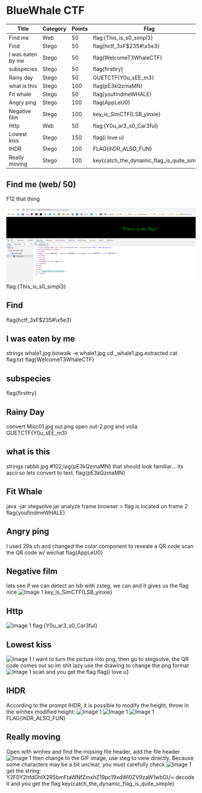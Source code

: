 # BlueWhale CTF


Title                         	| Category     | Points   | Flag
------------------------------- | ------------ | -------  | ---------------------------------------
Find me		      				|Web	     |50		|flag:{This_is_s0_simpl3}
Find		     			 	|Stego	     |50		|flag{hctf_3xF$235#\x5e3}
I was eaten by me		      	|Stego	     |50		|flag{WelcomeT3WhaleCTF}
subspecies						|Stego 		 |50 		|flag{firsttry}
Rainy day						|Stego		 |50 		|GUETCTF{Y0u_sEE_m3}
what is this 					|Stego 		 |100 		|flag{pE3kQzmaMN}
Fit whale						|Stego		 |50		|flag{youfindmeWHALE}
Angry ping 						|Stego 		 |100 		|flag{AppLeU0}
Negative film					|Stego 		 |100		|key_is_SimCTF{LSB_yinxie}
Http		 					|Web		 |50		|flag:{Y0u_ar3_s0_Car3ful}
Lowest kiss						|Stego		 |150		|flag{i love u}
IHDR 							|Stego 		 |100 		|FLAG{ihDR_ALSO_FUN}
Really moving 					|Stego		 |100		|key{catch_the_dynamic_flag_is_quite_simple}

##  Find me (web/ 50)

F12 that thing

![Image 1](https://github.com/ScripTeaseCTF/CTF/blob/master/WhaleCTF/images/findme.PNG)
flag:{This_is_s0_simpl3}


## Find 
flag{hctf_3xF$235#\x5e3}

## I was eaten by me 
strings whale1.jpg
binwalk -e whale1.jpg
cd _whale1.jpg.extracted
cat flag.txt
flag{WelcomeT3WhaleCTF}


## subspecies

flag{firsttry}

## Rainy Day 
convert Misc01.jpg out.png 
open out-2.png and voila
GUETCTF{Y0u_sEE_m3}


## what is this 
strings rabbit.jpg 
#102;&#108;&#97;&#103;&#123;&#112;&#69;&#51;&#107;&#81;&#122;&#109;&#97;&#77;&#78;&#125;
that should look familiar... its ascii so lets convert to text.
flag{pE3kQzmaMN}

## Fit Whale 
java -jar stegsolve.jar
analyze frame browser > flag is located on frame 2 
flag{youfindmeWHALE}

## Angry ping 
I used 29a.ch and changed the color component to reveale a QR code 
scan the QR code w/ wechat 
flag{AppLeU0}

## Negative film	
lets see if we can detect an lsb with zsteg, we can and it gives us the flag nice
![Image 1](https://github.com/ScripTeaseCTF/CTF/images/negativefilm.png)
key_is_SimCTF{LSB_yinxie}

## Http
![Image 1](https://github.com/ScripTeaseCTF/CTF/images/http.png)
flag:{Y0u_ar3_s0_Car3ful}

## Lowest kiss 
![Image 1](https://github.com/ScripTeaseCTF/CTF/images/lowestkiss1.png)
I want to turn the picture into png, then go to stegsolve, the QR code comes out so im shit lazy use the drawing to change the png format
![Image 1](https://github.com/ScripTeaseCTF/CTF/images/lowestkiss2.png)
scan and you get the flag
flag{i love u}

## IHDR 
According to the prompt IHDR, it is possible to modify the height, throw in the winhex modified height:
![Image 1](https://github.com/ScripTeaseCTF/CTF/images/lowestkiss1.png)
![Image 1](https://github.com/ScripTeaseCTF/CTF/images/lowestkiss2.png)
![Image 1](https://github.com/ScripTeaseCTF/CTF/images/lowestkiss3.png)
FLAG{ihDR_ALSO_FUN}

## Really moving 
Open with winhex and find the missing file header, add the file header
![Image 1](https://github.com/ScripTeaseCTF/CTF/images/reallymov1.png)
then change to the GIF image, use steg to view directly.
Because some characters may be a bit unclear, you must carefully check
![Image 1](https://github.com/ScripTeaseCTF/CTF/images/reallymov2.png)
get the string: Y2F0Y2hfdGhlX2R5bmFtaWNfZmxhZ19pc19xdWl0ZV9zaW1wbGU=
decode it and you get the flag 
key{catch_the_dynamic_flag_is_quite_simple}
